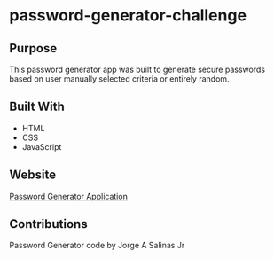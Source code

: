 # password-generator-challenge

## Purpose
This password generator app was built to generate secure passwords based on user manually selected criteria or entirely random.

## Built With

* HTML
* CSS
* JavaScript

## Website

[Password Generator Application](https://jsalinas212.github.io/password-generator-challenge/)

## Contributions

Password Generator code by Jorge A Salinas Jr
